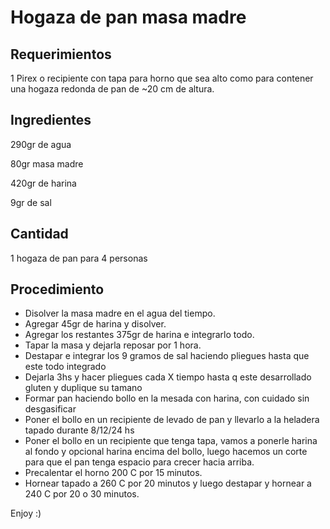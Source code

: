 # Hogaza de pan masa madre

## Requerimientos

1 Pirex o recipiente con tapa para horno que sea alto como para contener una hogaza redonda de pan de ~20 cm de altura.

## Ingredientes

290gr de agua

80gr masa madre

420gr de harina

9gr de sal

## Cantidad

1 hogaza de pan para 4 personas

## Procedimiento

- Disolver la masa madre en el agua del tiempo.
- Agregar 45gr de harina y disolver.
- Agregar los restantes 375gr de harina e integrarlo todo.
- Tapar la masa y dejarla reposar por 1 hora.
- Destapar e integrar los 9 gramos de sal haciendo pliegues hasta que este todo integrado
- Dejarla 3hs y hacer pliegues cada X tiempo hasta q este desarrollado gluten y duplique su tamano
- Formar pan haciendo bollo en la mesada con harina, con cuidado sin desgasificar
- Poner el bollo en un recipiente de levado de pan y llevarlo a la heladera tapado durante 8/12/24 hs
- Poner el bollo en un recipiente que tenga tapa, vamos a ponerle harina al fondo y opcional harina encima del bollo, luego hacemos un corte para que el pan tenga espacio para crecer hacia arriba.
- Precalentar el horno 200 C por 15 minutos.
- Hornear tapado a 260 C por 20 minutos y luego destapar y hornear a 240 C por 20 o 30 minutos.

Enjoy :)
